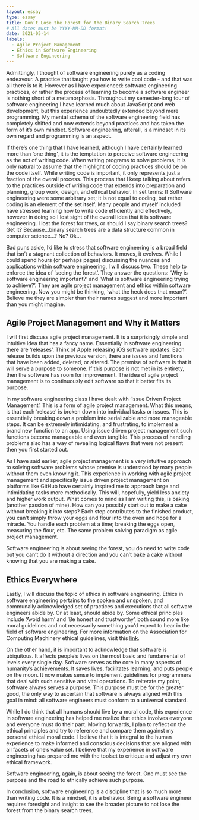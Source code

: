 ```yaml
---
layout: essay
type: essay
title: Don’t Lose the Forest for the Binary Search Trees
# All dates must be YYYY-MM-DD format!
date: 2021-05-14
labels:
  - Agile Project Management
  - Ethics in Software Engineering
  - Software Engineering
---
```


Admittingly, I thought of software engineering purely as a coding endeavour. A practice that taught you how to write cool code - and that was all there is to it. However as I have experienced: software engineering practices, or rather the process of learning to become a software engineer is nothing short of a metamorphosis. Throughout my semester-long tour of software engineering I have learned much about JavaScript and web development, but this experience undoubtedly extended beyond mere programming. My mental schema of the software engineering field has completely shifted and now extends beyond practices and has taken the form of it’s own mindset. Software engineering, afterall, is a mindset in its own regard and programming is an aspect.

If there’s one thing that I have learned, although I have certainly learned more than ‘one thing’, it is the temptation to perceive software engineering as the act of writing code. When writing programs to solve problems, it is only natural to assume that the highlight of coding practices should be on the code itself. While writing code is important, it only represents just a fraction of the overall process. This process that I keep talking about refers to the practices outside of writing code that extends into preparation and planning, group work, design, and ethical behavior. In set terms: If Software engineering were some arbitrary set; it is not equal to coding, but rather coding is an element of the set itself. Many people and myself included have stressed learning how to write code efficiently and effectively, however in doing so I lost sight of the overall idea that it is software engineering. I lost the forest for trees, or should I say binary search trees? Get it? Because...binary search trees are a data structure common in computer science…? No? Ok...

Bad puns aside, I’d like to stress that software engineering is a broad field that isn’t a stagnant collection of behaviors. It moves, it evolves. While I could spend hours (or perhaps pages) discussing the nuances and applications within software engineering, I will discuss two. These help to enforce the idea of ‘seeing the forest’. They answer the questions: ‘Why is software engineering important?’ and ‘What is software engineering trying to achieve?’. They are agile project management and ethics within software engineering. Now you might be thinking, ‘what the heck does that mean?’. Believe me they are simpler than their names suggest and more important than you might imagine.

## Agile Project Management and Why it Matters

I will first discuss agile project management. It is a surprisingly simple and intuitive idea that has a fancy name. Essentially in software engineering there are ‘releases’. Think of Apple releasing iOS software updates. Each release builds upon the previous version, there are issues and functions that have been added, deleted, or altered. The premise of software is that it will serve a purpose to someone. If this purpose is not met in its entirety, then the software has room for improvement. The idea of agile project management is to continuously edit software so that it better fits its purpose.

In my software engineering class I have dealt with ‘Issue Driven Project Management’. This is a form of agile project management. What this means, is that each ‘release’ is broken down into individual tasks or issues. This is essentially breaking down a problem into serializable and more manageable steps. It can be extremely intimidating, and frustrating, to implement a brand new function to an app. Using issue driven project management such functions become manageable and even tangible. This process of handling problems also has a way of revealing logical flaws that were not present then you first started out.

As I have said earlier, agile project management is a very intuitive approach to solving software problems whose premise is understood by many people without them even knowing it. This experience in working with agile project management and specifically issue driven project management on platforms like GitHub have certainly inspired me to approach large and intimidating tasks more methodically. This will, hopefully, yield less anxiety and higher work output. What comes to mind as I am writing this, is baking (another passion of mine). How can you possibly start out to make a cake without breaking it into steps? Each step contributes to the finished product, you can’t simply throw your eggs and flour into the oven and hope for a miracle. You handle each problem at a time; breaking the eggs open, measuring the flour, etc. The same problem solving paradigm as agile project management.

Software engineering is about seeing the forest, you do need to write code but you can’t do it without a direction and you can’t bake a cake without knowing that you are making a cake.

## Ethics Everywhere

Lastly, I will discuss the topic of ethics in software engineering. Ethics in software engineering pertains to the spoken and unspoken, and communally acknowledged set of practices and executions that all software engineers abide by. Or at least, should abide by. Some ethical principles include ‘Avoid harm’ and ‘Be honest and trustworthy’, both sound more like moral guidelines and not necessarily something you’d expect to hear in the field of software engineering. For more information on the Association for Computing Machinery ethical guidelines, visit this [link](https://www.acm.org/code-of-ethics).

On the other hand, it is important to acknowledge that software is ubiquitous. It affects people’s lives on the most basic and fundamental of levels every single day. Software serves as the core in many aspects of humanity’s achievements. It saves lives, facilitates learning, and puts people on the moon. It now makes sense to implement guidelines for programmers that deal with such sensitive and vital operations. To reiterate my point, software always serves a purpose. This purpose must be for the greater good, the only way to ascertain that software is always aligned with this goal in mind: all software engineers must conform to a universal standard.

While I do think that all humans should live by a moral code, this experience in software engineering has helped me realize that ethics involves everyone and everyone must do their part. Moving forwards, I plan to reflect on the ethical principles and try to reference and compare them against my personal ethical moral code. I believe that it is integral to the human experience to make informed and conscious decisions that are aligned with all facets of one’s value set. I believe that my experience in software engineering has prepared me with the toolset to critique and adjust my own ethical framework.

Software engineering, again, is about seeing the forest. One must see the purpose and the road to ethically achieve such purpose.

In conclusion, software engineering is a discipline that is so much more than writing code. It is a mindset, it is a behavior. Being a software engineer requires foresight and insight to see the broader picture to not lose the forest from the binary search trees.

